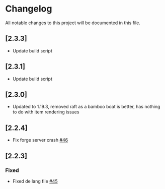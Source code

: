 # Changelog

All notable changes to this project will be documented in this file.

## [2.3.3]

- Update build script

## [2.3.1]

- Update build script

## [2.3.0]

- Updated to 1.19.3, removed raft as a bamboo boat is better, has nothing to do with item rendering issues

## [2.2.4]

- Fix forge server crash [#46](https://github.com/nanite/Bamboo-Everything/pull/46)

## [2.2.3]

### Fixed

- Fixed de lang file [#45](https://github.com/nanite/Bamboo-Everything/pull/45)
